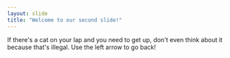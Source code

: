```yaml
---
layout: slide
title: "Welcome to our second slide!"
---
```

If there's a cat on your lap and you need to get up, don't even think about it
because that's illegal.
Use the left arrow to go back!
